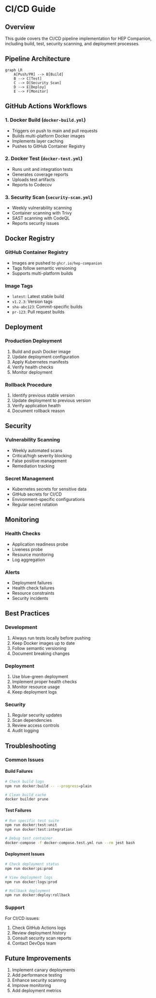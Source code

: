 # CI/CD Guide

## Overview

This guide covers the CI/CD pipeline implementation for HEP Companion, including build, test, security scanning, and deployment processes.

## Pipeline Architecture

```mermaid
graph LR
    A[Push/PR] --> B[Build]
    B --> C[Test]
    C --> D[Security Scan]
    D --> E[Deploy]
    E --> F[Monitor]
```

## GitHub Actions Workflows

### 1. Docker Build (`docker-build.yml`)
- Triggers on push to main and pull requests
- Builds multi-platform Docker images
- Implements layer caching
- Pushes to GitHub Container Registry

### 2. Docker Test (`docker-test.yml`)
- Runs unit and integration tests
- Generates coverage reports
- Uploads test artifacts
- Reports to Codecov

### 3. Security Scan (`security-scan.yml`)
- Weekly vulnerability scanning
- Container scanning with Trivy
- SAST scanning with CodeQL
- Reports security issues

## Docker Registry

### GitHub Container Registry
- Images are pushed to `ghcr.io/hep-companion`
- Tags follow semantic versioning
- Supports multi-platform builds

### Image Tags
- `latest`: Latest stable build
- `v1.2.3`: Version tags
- `sha-abc123`: Commit-specific builds
- `pr-123`: Pull request builds

## Deployment

### Production Deployment
1. Build and push Docker image
2. Update deployment configuration
3. Apply Kubernetes manifests
4. Verify health checks
5. Monitor deployment

### Rollback Procedure
1. Identify previous stable version
2. Update deployment to previous version
3. Verify application health
4. Document rollback reason

## Security

### Vulnerability Scanning
- Weekly automated scans
- Critical/high severity blocking
- False positive management
- Remediation tracking

### Secret Management
- Kubernetes secrets for sensitive data
- GitHub secrets for CI/CD
- Environment-specific configurations
- Regular secret rotation

## Monitoring

### Health Checks
- Application readiness probe
- Liveness probe
- Resource monitoring
- Log aggregation

### Alerts
- Deployment failures
- Health check failures
- Resource constraints
- Security incidents

## Best Practices

### Development
1. Always run tests locally before pushing
2. Keep Docker images up to date
3. Follow semantic versioning
4. Document breaking changes

### Deployment
1. Use blue-green deployment
2. Implement proper health checks
3. Monitor resource usage
4. Keep deployment logs

### Security
1. Regular security updates
2. Scan dependencies
3. Review access controls
4. Audit logging

## Troubleshooting

### Common Issues

#### Build Failures
```bash
# Check build logs
npm run docker:build -- --progress=plain

# Clean build cache
docker builder prune
```

#### Test Failures
```bash
# Run specific test suite
npm run docker:test:unit
npm run docker:test:integration

# Debug test container
docker-compose -f docker-compose.test.yml run --rm jest bash
```

#### Deployment Issues
```bash
# Check deployment status
npm run docker:ps:prod

# View deployment logs
npm run docker:logs:prod

# Rollback deployment
npm run docker:deploy:rollback
```

### Support

For CI/CD issues:
1. Check GitHub Actions logs
2. Review deployment history
3. Consult security scan reports
4. Contact DevOps team

## Future Improvements

1. Implement canary deployments
2. Add performance testing
3. Enhance security scanning
4. Improve monitoring
5. Add deployment metrics 